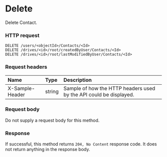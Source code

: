 # Delete

Delete Contact.
### HTTP request
```http
DELETE /users/<objectId>/Contacts/<Id>
DELETE /drives/<id>/root/createdByUser/Contacts/<Id>
DELETE /drives/<id>/root/lastModifiedByUser/Contacts/<Id>

```
### Request headers
| Name       | Type | Description|
|:---------------|:--------|:----------|
| X-Sample-Header  | string  | Sample of how the HTTP headers used by the API could be displayed.|

### Request body
Do not supply a request body for this method.


### Response
If successful, this method returns `204, No Content` response code. It does not return anything in the response body.


<!-- uuid: 99cb6832-c216-4a8a-a8f1-755a02781968\n2015-10-09 15:15:43 UTC -->